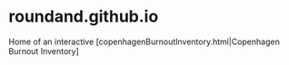 # roundand.github.io
Home of an interactive [copenhagenBurnoutInventory.html|Copenhagen Burnout Inventory]
